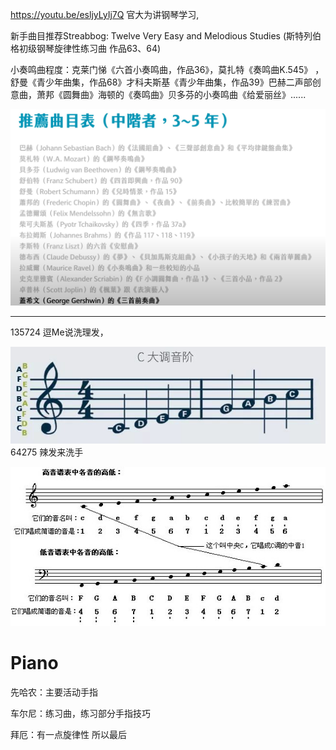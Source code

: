 https://youtu.be/esljyLyIj7Q
官大为讲钢琴学习, 

新手曲目推荐Streabbog: Twelve Very Easy and Melodious Studies (斯特列伯格初级钢琴旋律性练习曲 作品63、64)

小奏鸣曲程度：克莱门悌《六首小奏鸣曲，作品36》，莫扎特《奏鸣曲K.545》 ，舒曼《青少年曲集，作品68》才科夫斯基《青少年曲集，作品39》巴赫二声部创意曲，萧邦《圆舞曲》海顿的《奏鸣曲》贝多芬的小奏鸣曲《给爱丽丝》......

![](vx_images/89065722236646.png)















---------------



135724 
逗Me说洗理发，

![v2-32e5b01f6f2b7ef8e4f0b2e25072644f_b](vx_images/73994922248673.jpg)
64275
辣发来洗手

![7edd10ca53d2124e3986f0ce4562d9a2_720w](vx_images/139645022236540.jpg)
# Piano



先哈农：主要活动手指

车尔尼：练习曲，练习部分手指技巧

拜厄：有一点旋律性 所以最后

 